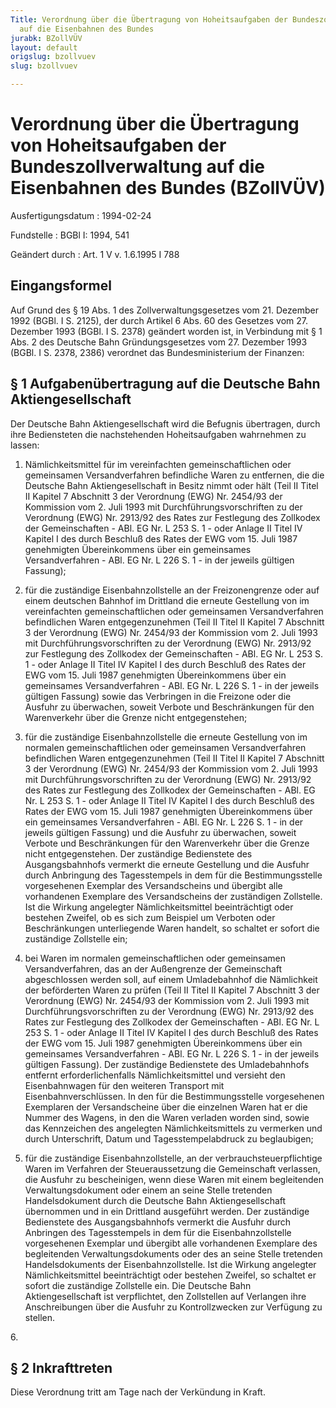 ```yaml
---
Title: Verordnung über die Übertragung von Hoheitsaufgaben der Bundeszollverwaltung
  auf die Eisenbahnen des Bundes
jurabk: BZollVÜV
layout: default
origslug: bzollvuev
slug: bzollvuev

---
```


# Verordnung über die Übertragung von Hoheitsaufgaben der Bundeszollverwaltung auf die Eisenbahnen des Bundes (BZollVÜV)

Ausfertigungsdatum
:   1994-02-24

Fundstelle
:   BGBl I: 1994, 541

Geändert durch
:   Art. 1 V v. 1.6.1995 I 788


## Eingangsformel

Auf Grund des § 19 Abs. 1 des Zollverwaltungsgesetzes vom 21. Dezember
1992 (BGBl. I S. 2125), der durch Artikel 6 Abs. 60 des Gesetzes vom
27\. Dezember 1993 (BGBl. I S. 2378) geändert worden ist, in Verbindung
mit § 1 Abs. 2 des Deutsche Bahn Gründungsgesetzes vom 27. Dezember
1993 (BGBl. I S. 2378, 2386) verordnet das Bundesministerium der
Finanzen:


## § 1 Aufgabenübertragung auf die Deutsche Bahn Aktiengesellschaft

Der Deutsche Bahn Aktiengesellschaft wird die Befugnis übertragen,
durch ihre Bediensteten die nachstehenden Hoheitsaufgaben wahrnehmen
zu lassen:

1.  Nämlichkeitsmittel für im vereinfachten gemeinschaftlichen oder
    gemeinsamen Versandverfahren befindliche Waren zu entfernen, die die
    Deutsche Bahn Aktiengesellschaft in Besitz nimmt oder hält (Teil II
    Titel II Kapitel 7 Abschnitt 3 der Verordnung (EWG) Nr. 2454/93 der
    Kommission vom 2. Juli 1993 mit Durchführungsvorschriften zu der
    Verordnung (EWG) Nr. 2913/92 des Rates zur Festlegung des Zollkodex
    der Gemeinschaften - ABl. EG Nr. L 253 S. 1 - oder Anlage II Titel IV
    Kapitel I des durch Beschluß des Rates der EWG vom 15. Juli 1987
    genehmigten Übereinkommens über ein gemeinsames Versandverfahren -
    ABl. EG Nr. L 226 S. 1 - in der jeweils gültigen Fassung);


2.  für die zuständige Eisenbahnzollstelle an der Freizonengrenze oder auf
    einem deutschen Bahnhof im Drittland die erneute Gestellung von im
    vereinfachten gemeinschaftlichen oder gemeinsamen Versandverfahren
    befindlichen Waren entgegenzunehmen (Teil II Titel II Kapitel 7
    Abschnitt 3 der Verordnung (EWG) Nr. 2454/93 der Kommission vom 2.
    Juli 1993 mit Durchführungsvorschriften zu der Verordnung (EWG) Nr.
    2913/92 zur Festlegung des Zollkodex der Gemeinschaften - ABl. EG Nr.
    L 253 S. 1 - oder Anlage II Titel IV Kapitel I des durch Beschluß des
    Rates der EWG vom 15. Juli 1987 genehmigten Übereinkommens über ein
    gemeinsames Versandverfahren - ABl. EG Nr. L 226 S. 1 - in der jeweils
    gültigen Fassung) sowie das Verbringen in die Freizone oder die
    Ausfuhr zu überwachen, soweit Verbote und Beschränkungen für den
    Warenverkehr über die Grenze nicht entgegenstehen;


3.  für die zuständige Eisenbahnzollstelle die erneute Gestellung von im
    normalen gemeinschaftlichen oder gemeinsamen Versandverfahren
    befindlichen Waren entgegenzunehmen (Teil II Titel II Kapitel 7
    Abschnitt 3 der Verordnung (EWG) Nr. 2454/93 der Kommission vom 2.
    Juli 1993 mit Durchführungsvorschriften zu der Verordnung (EWG) Nr.
    2913/92 des Rates zur Festlegung des Zollkodex der Gemeinschaften -
    ABl. EG Nr. L 253 S. 1 - oder Anlage II Titel IV Kapitel I des durch
    Beschluß des Rates der EWG vom 15. Juli 1987 genehmigten
    Übereinkommens über ein gemeinsames Versandverfahren - ABl. EG Nr. L
    226 S. 1 - in der jeweils gültigen Fassung) und die Ausfuhr zu
    überwachen, soweit Verbote und Beschränkungen für den Warenverkehr
    über die Grenze nicht entgegenstehen. Der zuständige Bedienstete des
    Ausgangsbahnhofs vermerkt die erneute Gestellung und die Ausfuhr durch
    Anbringung des Tagesstempels in dem für die Bestimmungsstelle
    vorgesehenen Exemplar des Versandscheins und übergibt alle vorhandenen
    Exemplare des Versandscheins der zuständigen Zollstelle. Ist die
    Wirkung angelegter Nämlichkeitsmittel beeinträchtigt oder bestehen
    Zweifel, ob es sich zum Beispiel um Verboten oder Beschränkungen
    unterliegende Waren handelt, so schaltet er sofort die zuständige
    Zollstelle ein;


4.  bei Waren im normalen gemeinschaftlichen oder gemeinsamen
    Versandverfahren, das an der Außengrenze der Gemeinschaft
    abgeschlossen werden soll, auf einem Umladebahnhof die Nämlichkeit der
    beförderten Waren zu prüfen (Teil II Titel II Kapitel 7 Abschnitt 3
    der Verordnung (EWG) Nr. 2454/93 der Kommission vom 2. Juli 1993 mit
    Durchführungsvorschriften zu der Verordnung (EWG) Nr. 2913/92 des
    Rates zur Festlegung des Zollkodex der Gemeinschaften - ABl. EG Nr. L
    253 S. 1 - oder Anlage II Titel IV Kapitel I des durch Beschluß des
    Rates der EWG vom 15. Juli 1987 genehmigten Übereinkommens über ein
    gemeinsames Versandverfahren - ABl. EG Nr. L 226 S. 1 - in der jeweils
    gültigen Fassung). Der zuständige Bedienstete des Umladebahnhofs
    entfernt erforderlichenfalls Nämlichkeitsmittel und versieht den
    Eisenbahnwagen für den weiteren Transport mit Eisenbahnverschlüssen.
    In den für die Bestimmungsstelle vorgesehenen Exemplaren der
    Versandscheine über die einzelnen Waren hat er die Nummer des Wagens,
    in den die Waren verladen worden sind, sowie das Kennzeichen des
    angelegten Nämlichkeitsmittels zu vermerken und durch Unterschrift,
    Datum und Tagesstempelabdruck zu beglaubigen;


5.  für die zuständige Eisenbahnzollstelle, an der
    verbrauchsteuerpflichtige Waren im Verfahren der Steueraussetzung die
    Gemeinschaft verlassen, die Ausfuhr zu bescheinigen, wenn diese Waren
    mit einem begleitenden Verwaltungsdokument oder einem an seine Stelle
    tretenden Handelsdokument durch die Deutsche Bahn Aktiengesellschaft
    übernommen und in ein Drittland ausgeführt werden. Der zuständige
    Bedienstete des Ausgangsbahnhofs vermerkt die Ausfuhr durch Anbringen
    des Tagesstempels in dem für die Eisenbahnzollstelle vorgesehenen
    Exemplar und übergibt alle vorhandenen Exemplare des begleitenden
    Verwaltungsdokuments oder des an seine Stelle tretenden
    Handelsdokuments der Eisenbahnzollstelle. Ist die Wirkung angelegter
    Nämlichkeitsmittel beeinträchtigt oder bestehen Zweifel, so schaltet
    er sofort die zuständige Zollstelle ein. Die Deutsche Bahn
    Aktiengesellschaft ist verpflichtet, den Zollstellen auf Verlangen
    ihre Anschreibungen über die Ausfuhr zu Kontrollzwecken zur Verfügung
    zu stellen.



6\.


## § 2 Inkrafttreten

Diese Verordnung tritt am Tage nach der Verkündung in Kraft.

